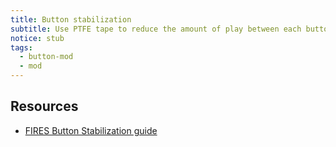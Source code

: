 ```yaml
---
title: Button stabilization
subtitle: Use PTFE tape to reduce the amount of play between each button and the shell.
notice: stub
tags:
  - button-mod
  - mod
---
```


## Resources

- [FIRES Button Stabilization guide](https://firescc.com/fires-stabilized-buttons)

